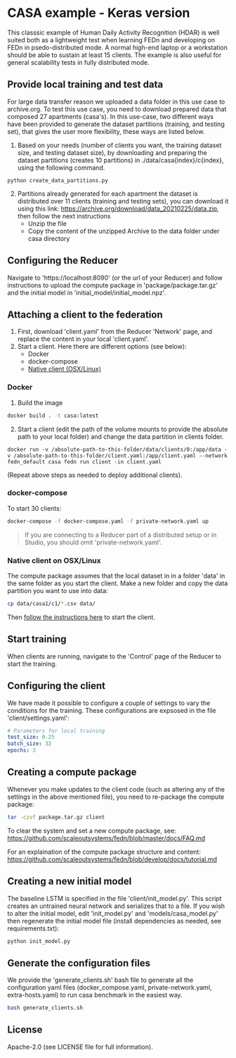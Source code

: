 # CASA example - Keras version
This classsic example of Human Daily Activity Recognition (HDAR) is well suited both as a lightweight test when learning FEDn and developing on FEDn in psedo-distributed mode. A normal high-end laptop or a workstation should be able to sustain at least 15 clients. The example is also useful for general scalability tests in fully distributed mode. 

[comment]: <> (### Provide local training and test data)

[comment]: <> (To download and prepare the partitioned dataset &#40;creates 10 partitions&#41; in ./data/casa{index}/c{index} etc:)

[comment]: <> (https://archive.org/download/all_20210914/all.csv)

[comment]: <> (, each apartment data are distributed over 11 clients)

[comment]: <> (```)

[comment]: <> (python create_data_partitions.py)

[comment]: <> (```)
## Provide local training and test data
For large data transfer reason we uploaded a data folder in this use case to archive.org. To test this use case, you need to download prepared data that composed 27 apartments (casa's). In this use-case, two different ways have been provided to generate the dataset partitions (training, and testing set), that gives the user more flexibility, these ways are listed below.

1. Based on your needs (number of clients you want, the training dataset size, and testing dataset size), by downloading and preparing the dataset partitions (creates 10 partitions) in ./data/casa{index}/c{index}, using the following command.
```
python create_data_partitions.py
```

2. Partitions already generated for each apartment the dataset is distributed over 11 clients (training and testing sets),  you can download it using this link:
https://archive.org/download/data_20210225/data.zip, then follow the next instructions
    - Unzip the file
    - Copy the content of the unzipped Archive to the data folder under casa directory

## Configuring the Reducer
Navigate to 'https://localhost:8090' (or the url of your Reducer) and follow instructions to upload the compute package in 'package/package.tar.gz' and the initial model in 'initial_model/initial_model.npz'.

## Attaching a client to the federation
1. First, download 'client.yaml' from the Reducer 'Network' page, and replace the content in your local 'client.yaml'. 
2. Start a client. Here there are different options (see below): 
    - Docker 
    - docker-compose
    - [Native client (OSX/Linux)](https://github.com/scaleoutsystems/examples/tree/main/how-tos/start-native-fedn-client)
    
### Docker
1. Build the image

``` bash
docker build . -t casa:latest
```

2. Start a client (edit the path of the volume mounts to provide the absolute path to your local folder) and change the data partition in clients folder.
```
docker run -v /absolute-path-to-this-folder/data/clients/0:/app/data -v /absolute-path-to-this-folder/client.yaml:/app/client.yaml --network fedn_default casa fedn run client -in client.yaml 
```
(Repeat above steps as needed to deploy additional clients).

### docker-compose
To start 30 clients: 

```bash
docker-compose -f docker-compose.yaml -f private-network.yaml up 
```
> If you are connecting to a Reducer part of a distributed setup or in Studio, you should omit 'private-network.yaml'. 

### Native client on OSX/Linux
The compute package assumes that the local dataset in in a folder 'data' in the same folder as you start the client. Make a new folder and copy the data partition you want to use into data:
```bash
cp data/casa1/c1/*.csv data/
```
Then [follow the instructions here](https://github.com/scaleoutsystems/examples/tree/main/how-tos/start-native-fedn-client) to start the client. 

## Start training 
When clients are running, navigate to the 'Control' page of the Reducer to start the training. 



## Configuring the client
We have made it possible to configure a couple of settings to vary the conditions for the training. These configurations are expsosed in the file 'client/settings.yaml': 

```yaml 
# Parameters for local training
test_size: 0.25
batch_size: 32
epochs: 3
```

## Creating a compute package
Whenever you make updates to the client code (such as altering any of the settings in the above mentioned file), you need to re-package the compute package:

```bash
tar -czvf package.tar.gz client
```
To clear the system and set a new compute package, see: https://github.com/scaleoutsystems/fedn/blob/master/docs/FAQ.md

For an explaination of the compute package structure and content: https://github.com/scaleoutsystems/fedn/blob/develop/docs/tutorial.md
 
## Creating a new initial model
The baseline LSTM is specified in the file 'client/init_model.py'. This script creates an untrained neural network and serializes that to a file.  If you wish to alter the initial model, edit 'init_model.py' and 'models/casa_model.py' then regenerate the initial model file (install dependencies as needed, see requirements.txt):

```bash
python init_model.py 
```

## Generate the configuration files
We provide the 'generate_clients.sh' bash file to generate all the configuration yaml files (docker_compose.yaml, private-network.yaml, extra-hosts.yaml) to run casa benchmark in the easiest way.
```bash
bash generate_clients.sh 
```
## License
Apache-2.0 (see LICENSE file for full information).




[comment]: <> (## Start the client)

[comment]: <> (The easiest way to start clients for quick testing is by using Docker. We provide a docker-compose template for convenience. First, edit 'fedn-network.yaml' to provide information about the reducer endpoint. Then:)

[comment]: <> (```bash)

[comment]: <> (docker-compose -f docker-compose.yaml up --scale client=2 )

[comment]: <> (```)

[comment]: <> (> Note that this assumes that a FEDn network is running &#40;see separate deployment instructions&#41;. The file 'docker-compose.yaml' is for testing against a local pseudo-distributed FEDn network. Use 'docker-compose.decentralised.yaml' if you are connecting against a reducer part of a distributed setup and provide a 'extra_hosts' file.)

[comment]: <> (The easiest way to start clients for quick testing is by using Docker. We provide a docker-compose template for convenience. First, edit 'fedn-network.yaml' to provide information about the reducer endpoint. Then:)

[comment]: <> (The easiest way to distribute data across client is to start this command instead of the previous one )

[comment]: <> (```bash)

[comment]: <> (docker-compose -f docker-compose.decentralised.yaml up --build)

[comment]: <> (```)


[comment]: <> (## Configure and start a client using cpu device)

[comment]: <> (The easiest way to start clients for quick testing is to use shell script.The following )

[comment]: <> (shell script will configure and start a client on a blank Ubuntu 20.04 LTS VM:    )


[comment]: <> (```bash)

[comment]: <> (#!/bin/bash)

[comment]: <> (# Install Docker and docker-compose)

[comment]: <> (sudo apt-get update)

[comment]: <> (sudo sudo snap install docker)

[comment]: <> (# clone the nlp_imdb example)

[comment]: <> (git https://github.com/scaleoutsystems/FEDn-client-casa-keras.git)

[comment]: <> (cd FEDn-client-casa-keras)

[comment]: <> (# if no available data, download it from archive)

[comment]: <> (# wget https://archive.org/download/data_20210225/data.zip)

[comment]: <> (# sudo apt install unzip)

[comment]: <> (# unzip -o data.zip)

[comment]: <> (# sudo rm data.zip)

[comment]: <> (# Make sure you have edited extra-hosts.yaml to provide hostname mappings for combiners)

[comment]: <> (# Make sure you have edited client.yaml to provide hostname mappings for reducer)

[comment]: <> (sudo docker-compose -f docker-compose.yaml -f extra-hosts.yaml up --build)

[comment]: <> (```)

[comment]: <> (### Start prediction- global model serving)

[comment]: <> (We have made it possible to use the trained global model for prediction, to start the UI make sure that the FEDn-network is)

[comment]: <> (is started and run the flask app &#40;python predict/app.py&#41;)

[comment]: <> (```bash)

[comment]: <> (# prediction/)

[comment]: <> (python app.py)

[comment]: <> (```)


[comment]: <> (## License)

[comment]: <> (Apache-2.0 &#40;see LICENSE file for full information&#41;.)